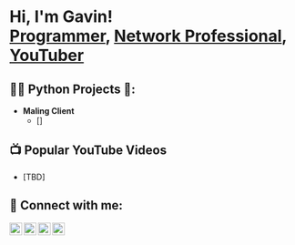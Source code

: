 <h1>Hi, I'm Gavin! <br/><a href="https://github.com/gavinpaul-6">Programmer</a>, <a href="https://www.linkedin.com/in/gavin-faber/">Network Professional</a>, <a href="https://www.youtube.com/c/gavinpaul_YT">YouTuber</a></h1>

<h2>👨‍💻 Python Projects 🐍:</h2>

- <b>Maling Client</b>
  - []

<h2>📺 Popular YouTube Videos</h2>

- [TBD]

<h2> 🤳 Connect with me:</h2>

[<img align="left" alt="gavinpaul-6 | YouTube" width="22px" src="https://cdn.jsdelivr.net/npm/simple-icons@v3/icons/youtube.svg" />][youtube]
[<img align="left" alt="gavinpaul-6 | Twitter" width="22px" src="https://cdn.jsdelivr.net/npm/simple-icons@v3/icons/twitter.svg" />][twitter]
[<img align="left" alt="gavinpaul-6 | LinkedIn" width="22px" src="https://cdn.jsdelivr.net/npm/simple-icons@v3/icons/linkedin.svg" />][linkedin]
[<img align="left" alt="gavinpaul-6 | Instagram" width="22px" src="https://cdn.jsdelivr.net/npm/simple-icons@v3/icons/instagram.svg" />][instagram]

[twitter]: https://twitter.com/gavinpaul_6
[youtube]: https://www.youtube.com/@gavinpaul_YT
[instagram]: https://www.instagram.com/gavinpaul_6/
[linkedin]: https://inkedin.com/in/gavin-faber
<!--
